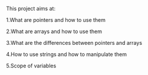 This project aims at:

1.What are pointers and how to use them

2.What are arrays and how to use them

3.What are the differences between pointers and arrays

4.How to use strings and how to manipulate them

5.Scope of variables
